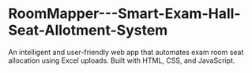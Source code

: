 # RoomMapper---Smart-Exam-Hall-Seat-Allotment-System
An intelligent and user-friendly web app that automates exam room seat allocation using Excel uploads. Built with HTML, CSS, and JavaScript.
